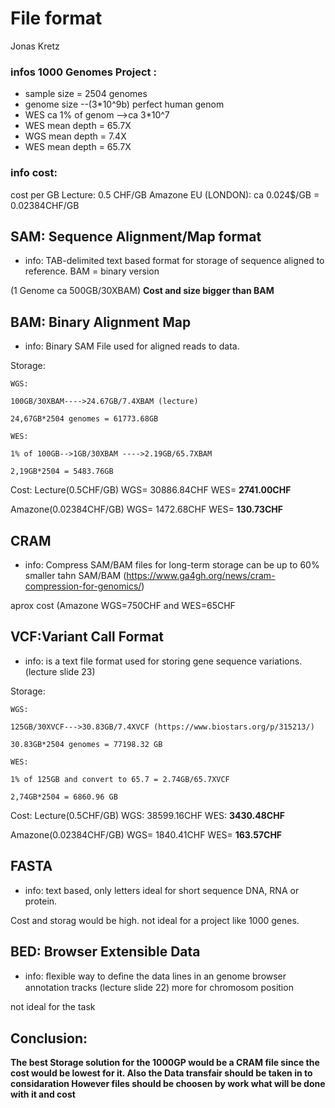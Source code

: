# File format
Jonas Kretz 
### infos **1000 Genomes Project** :
* sample size = 2504 genomes 	
* genome size --(3*10^9b) perfect human genom 	
* WES ca 1% of genom -->ca 3*10^7
* WES mean depth = 65.7X
* WGS mean depth = 7.4X	
* WES mean depth = 65.7X
### info cost:
cost per GB Lecture: 0.5 CHF/GB     Amazone EU (LONDON): ca 0.024$/GB = 0.02384CHF/GB
## SAM: Sequence Alignment/Map format
* info: TAB-delimited text based format for storage  of sequence aligned to reference. BAM = binary version 

(1 Genome ca 500GB/30XBAM) **Cost and size bigger than BAM**

## BAM: Binary Alignment Map
* info: Binary SAM File used for aligned reads to data.

Storage:

	WGS:
  
	100GB/30XBAM---->24.67GB/7.4XBAM (lecture)
  
	24,67GB*2504 genomes = 61773.68GB
  
	WES:
  
	1% of 100GB-->1GB/30XBAM ---->2.19GB/65.7XBAM
  
	2,19GB*2504 = 5483.76GB 
  
Cost: 	  Lecture(0.5CHF/GB) WGS= 30886.84CHF WES= **2741.00CHF**

Amazone(0.02384CHF/GB) WGS= 1472.68CHF WES= **130.73CHF**
## CRAM
* info: Compress SAM/BAM files for long-term storage can be up to 60% smaller tahn SAM/BAM (https://www.ga4gh.org/news/cram-compression-for-genomics/)

aprox cost (Amazone WGS=750CHF and WES=65CHF

## VCF:Variant Call Format 
* info: is a text file format used for storing gene sequence variations.(lecture slide 23)

Storage:

	WGS:
  
	125GB/30XVCF--->30.83GB/7.4XVCF (https://www.biostars.org/p/315213/)
  
	30.83GB*2504 genomes = 77198.32 GB
  
	WES:
  
	1% of 125GB and convert to 65.7 = 2.74GB/65.7XVCF
  
	2,74GB*2504 = 6860.96 GB
  
Cost:	Lecture(0.5CHF/GB) WGS: 38599.16CHF WES: **3430.48CHF**

Amazone(0.02384CHF/GB) WGS= 1840.41CHF WES= **163.57CHF**
## FASTA
* info: text based, only letters ideal for short sequence DNA, RNA or protein.

Cost and storag would be high. not ideal for a project like 1000 genes.
## BED: Browser Extensible Data

* info: ﬂexible way to deﬁne the data lines in an genome browser annotation tracks (lecture slide 22) more for chromosom position

not ideal for the task 
## Conclusion:
**The best Storage solution for the 1000GP would be a CRAM file since the cost would be lowest for it. Also the Data transfair should be taken in to considaration 
However files should be choosen by work what will be done with it and cost**
